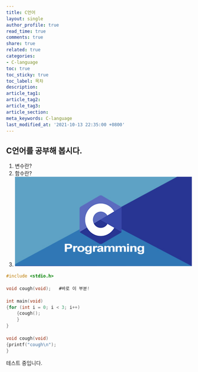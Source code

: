 ```yaml
---
title: C언어
layout: single
author_profile: true
read_time: true
comments: true
share: true
related: true
categories:
- C-language
toc: true
toc_sticky: true
toc_label: 목차
description: 
article_tag1: 
article_tag2: 
article_tag3: 
article_section: 
meta_keywords: C-language
last_modified_at: '2021-10-13 22:35:00 +0800'
---
```




## C언어를 공부해 봅시다.

1. 변수란?
2. 함수란?
3. ![cL1](../../../assets/images/post/hardware/2021-10-13-cL1/cL1.png)





```c
#include <stdio.h>

void cough(void);	#바로 이 부분!

int main(void)
{for (int i = 0; i < 3; i++)
    {cough();
    }
}

void cough(void)
{printf("cough\n");
}
```



테스트 중입니다.

